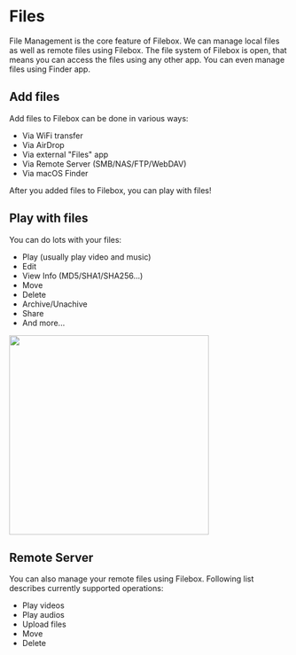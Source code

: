 # Files

File Management is the core feature of Filebox. We can manage local files as well as remote files using Filebox. The file system of Filebox is open, that means you can access the files using any other app. You can even manage files using Finder app.

## Add files

Add files to Filebox can be done in various ways:

- Via WiFi transfer
- Via AirDrop
- Via external "Files" app
- Via Remote Server (SMB/NAS/FTP/WebDAV)
- Via macOS Finder

After you added files to Filebox, you can play with files!


## Play with files

You can do lots with your files:

- Play (usually play video and music)
- Edit
- View Info (MD5/SHA1/SHA256...)
- Move
- Delete
- Archive/Unachive
- Share
- And more...

<img src="/_media/files-contextual-menu.png" width="360"/>

## Remote Server

You can also manage your remote files using Filebox. Following list describes currently supported operations:

- Play videos
- Play audios
- Upload files
- Move
- Delete